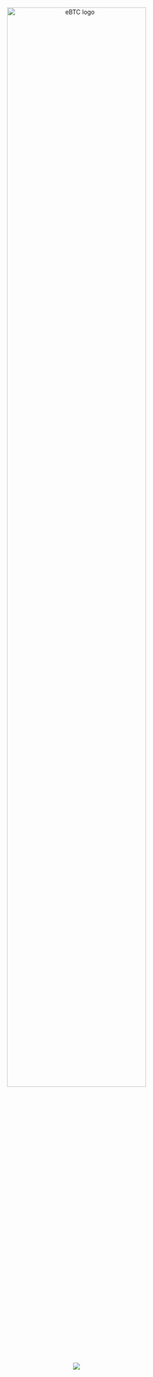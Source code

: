 </br>
<p style="text-align: center" align="center">
  <a href="https://badger.com" target="_blank"><img src="https://i.imgur.com/jaz6Tr8.png" width="80%" alt="eBTC logo"/></a>
</p>

  <div align="center" style="height:70%">
    <img src="https://i.imgur.com/mJVsFnz.gif" />
  </div>

<div align="center">
  <div align="center">
    Demo: <a href="https://imzapping.in/#/issuance?token=0xc3ac2836FadAD8076bfB583150447a8629658591">ImZapping.In</a>
  </div>
  
  <h6>Powered by Reserve Protocol, Curve, Aave, Compound</h6>
</div>
## Installation
To utilize the repository and run tests against the zap:

```bash
yarn install --frozen-lockfile
npx hardhat test test/zap/Zapper.test.ts
```

## Overview

The Reserve Zap allows for entering/exiting any rToken positions supporting a wide array of ERC20 assets, including:

- Most stable coins available on Curve
- WBTC
- WETH
- All Compound v2 markets
- Select Static Aave markets

## Usage

The demo at <a href="https://imzapping.in/#/issuance?token=0xc3ac2836FadAD8076bfB583150447a8629658591">ImZapping.In</a> requires connecting to a forked mainnet in MetaMask:
| Variable | Value |
|--------------|------------------------------------------------------|
| Network Name | Forked ETH |
| Chain ID | 31337 |
| RPC URL | 3c28-2001-569-7bc0-ff00-29a5-9c29-85a3-11f8.ngrok.io |
| Symbol | ETH |

Thereafter, the demo can be used to interact with the zap functionality (where all transactions/transfers are inconsequential). Some latency can be expected when running the demo as it relies on connecting to locally running nodes on non-production hardware.

## Motivation

The goal of the zapper is to allow users to enter/exit an rToken position in a single click and with a single token of interest, which significantly reduces the friction to entering and exiting an rToken position. Take for example the following scenarios:

> Scenario 1
>
> **A user is interested in entering an RSV position. The user has onboarded Ethereum recently, and only owns Ethereum in their wallet.**

The current mint flow for this position:

- Purchase BUSD
- Purchase USDC
- Mint RSV

This RSV baseline example is not so bad.
The Reserve Protocol, however, supports much more flexible options, which can result in the user experience becoming increasingly complex.

> Scenario 2
>
> **A user is interested in entering an Bogota Token position. The user has onboarded Ethereum recently, and only owns Ethereum in their wallet.**

The current mint flow for this position:

- Purchase DAI
- Deposit DAI into Compound
- Purchase USDC
- Deposit USDC into Compound
- Purchase USDT
- Deposit USDT into Compound
- Mint RSV

Entering this position can be become inhibitive to user experience for more complex offerings.
Utilizing the Reserve Zap allows for a one click enter into both scenarios above.

> Scenario 3
>
> **A user is interested in entering an Bogota Token position. The user has onboarded Ethereum recently, and only owns Ethereum in their wallet. They utilize the Reserve Zap to enter their position.**

The current mint flow for this position:

- Wrap ETH to WETH
- ⚡ `zapIn` utilizing WETH for the Bogota Token

## Technical Highlights

The solution implements three main contracts to create a flexible zap framework with no off-chain reliance.

- [Zapper.sol](/contracts/zap/Zapper.sol)
  - the external `zapIn` or `zapOut` functions serve as the entry point
  - both invoke the router's `swap` function to make the appropriate conversions
- [ZapRouter.sol](/contracts/zap/ZapRouter.sol)
  - the router is a permissioned contract responsible for handling all swap logic on behalf of the zapper contract
  - the current implementation relies on Curve to perform swaps between input, output, and/or collateral tokens (stablecoins and crypto assets are well supported with deep liquidity)
- [ZapRouterAdapater.sol](/contracts/zap/interfaces/IRouterAdapter.sol)
  - see below

## Extending Reserve Zap

Currently tokens available are limited to those that may be resolved and swapped via the Curve router. However, through zap adaters, there is limitless flexibility to allow for any DeFi legos to be used in the zap framework. Router adapters are contracts that can be registered on the zap router to support activities specific to protocols.

Adapters have been written to provide zap support for all of Reserve Protocol's currently supported collaterals. The provided [Aave](/contracts/zap/StaticAaveRouterAdapter.sol) and [Compound](/contracts/zap/CompoundRouterAdapter.sol) adapters allow for depositing and withdrawing assets to/from these respective protocols. In Aave's case this additionally includes connecting to custom static wrapper contracts

Routing updates require a new router to be registered with the zap router by the Zap Manager.

## Appendix

### Test Results from [Zapper.test.ts](test/zap/Zapper.test.ts)

```
┌─────────┬──────────────────┬─────────────┬──────────────────────────────┬──────────────┬──────────────┬────────────┐
│ (index) │       from       │ tokenAmount │              to              │ rTokenAmount │ redeemAmount │ efficiency │
├─────────┼──────────────────┼─────────────┼──────────────────────────────┼──────────────┼──────────────┼────────────┤
│    0    │  'Wrapped BTC'   │   '0.50'    │           'RToken'           │  '9563.27'   │    '0.50'    │  '99.37%'  │
│    1    │  'Wrapped BTC'   │   '0.50'    │ 'Frictionless auction token' │  '2663.23'   │    '0.50'    │  '99.32%'  │
│    2    │  'Wrapped BTC'   │   '0.50'    │        'Bogota Test'         │  '8134.80'   │    '0.50'    │  '99.27%'  │
│    3    │  'Wrapped BTC'   │   '0.50'    │            'RUSD'            │  '8133.45'   │    '0.50'    │  '99.26%'  │
│    4    │ 'Wrapped Ether'  │   '1.00'    │           'RToken'           │  '1301.94'   │    '0.99'    │  '99.37%'  │
│    5    │ 'Wrapped Ether'  │   '1.00'    │ 'Frictionless auction token' │   '393.08'   │    '0.99'    │  '99.35%'  │
│    6    │ 'Wrapped Ether'  │   '1.00'    │        'Bogota Test'         │  '1200.54'   │    '0.99'    │  '99.28%'  │
│    7    │ 'Wrapped Ether'  │   '1.00'    │            'RUSD'            │  '1200.41'   │    '0.99'    │  '99.26%'  │
│    8    │    'USD Coin'    │ '10000.00'  │           'RToken'           │  '9949.12'   │  '9948.01'   │  '99.48%'  │
│    9    │    'USD Coin'    │ '10000.00'  │ 'Frictionless auction token' │  '3256.13'   │  '9948.01'   │  '99.48%'  │
│   10    │    'USD Coin'    │ '10000.00'  │        'Bogota Test'         │  '9944.48'   │  '9942.77'   │  '99.43%'  │
│   11    │    'USD Coin'    │ '10000.00'  │            'RUSD'            │  '9943.60'   │  '9961.55'   │  '99.62%'  │
│   12    │ 'Dai Stablecoin' │ '10000.00'  │           'RToken'           │  '9950.00'   │  '9962.50'   │  '99.62%'  │
│   13    │ 'Dai Stablecoin' │ '10000.00'  │ 'Frictionless auction token' │  '3256.43'   │  '9975.00'   │  '99.75%'  │
│   14    │ 'Dai Stablecoin' │ '10000.00'  │        'Bogota Test'         │  '9945.38'   │  '9943.77'   │  '99.44%'  │
│   15    │ 'Dai Stablecoin' │ '10000.00'  │            'RUSD'            │  '9944.50'   │  '9959.07'   │  '99.59%'  │
│   16    │   'Tether USD'   │ '10000.00'  │           'RToken'           │  '9949.32'   │  '9948.01'   │  '99.48%'  │
│   17    │   'Tether USD'   │ '10000.00'  │ 'Frictionless auction token' │  '3255.14'   │  '9950.08'   │  '99.50%'  │
│   18    │   'Tether USD'   │ '10000.00'  │        'Bogota Test'         │  '9941.44'   │  '9944.10'   │  '99.44%'  │
│   19    │   'Tether USD'   │ '10000.00'  │            'RUSD'            │  '9940.56'   │  '9943.11'   │  '99.43%'  │
│   20    │  'Binance USD'   │ '10000.00'  │           'RToken'           │  '9945.67'   │  '9941.99'   │  '99.42%'  │
│   21    │  'Binance USD'   │ '10000.00'  │ 'Frictionless auction token' │  '3254.67'   │  '9942.85'   │  '99.43%'  │
│   22    │  'Binance USD'   │ '10000.00'  │        'Bogota Test'         │  '9940.02'   │  '9936.45'   │  '99.36%'  │
│   23    │  'Binance USD'   │ '10000.00'  │            'RUSD'            │  '9939.14'   │  '9958.52'   │  '99.59%'  │
│   24    │      'Frax'      │ '10000.00'  │           'RToken'           │  '9941.71'   │  '9941.06'   │  '99.41%'  │
│   25    │      'Frax'      │ '10000.00'  │ 'Frictionless auction token' │  '3254.17'   │  '9940.95'   │  '99.41%'  │
│   26    │      'Frax'      │ '10000.00'  │        'Bogota Test'         │  '9938.49'   │  '9937.86'   │  '99.38%'  │
│   27    │      'Frax'      │ '10000.00'  │            'RUSD'            │  '9935.90'   │  '9938.75'   │  '99.39%'  │
└─────────┴──────────────────┴─────────────┴──────────────────────────────┴──────────────┴──────────────┴────────────┘
```
